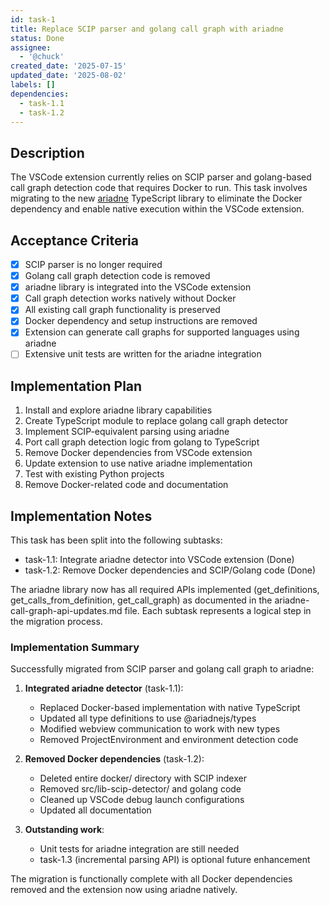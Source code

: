 ```yaml
---
id: task-1
title: Replace SCIP parser and golang call graph with ariadne
status: Done
assignee:
  - '@chuck'
created_date: '2025-07-15'
updated_date: '2025-08-02'
labels: []
dependencies:
  - task-1.1
  - task-1.2
---
```


## Description

The VSCode extension currently relies on SCIP parser and golang-based call graph detection code that requires Docker to run. This task involves migrating to the new [ariadne](https://www.npmjs.com/package/ariadne) TypeScript library to eliminate the Docker dependency and enable native execution within the VSCode extension.

## Acceptance Criteria

- [x] SCIP parser is no longer required
- [x] Golang call graph detection code is removed
- [x] ariadne library is integrated into the VSCode extension
- [x] Call graph detection works natively without Docker
- [x] All existing call graph functionality is preserved
- [x] Docker dependency and setup instructions are removed
- [x] Extension can generate call graphs for supported languages using ariadne
- [ ] Extensive unit tests are written for the ariadne integration

## Implementation Plan

1. Install and explore ariadne library capabilities
2. Create TypeScript module to replace golang call graph detector
3. Implement SCIP-equivalent parsing using ariadne
4. Port call graph detection logic from golang to TypeScript
5. Remove Docker dependencies from VSCode extension
6. Update extension to use native ariadne implementation
7. Test with existing Python projects
8. Remove Docker-related code and documentation

## Implementation Notes

This task has been split into the following subtasks:

- task-1.1: Integrate ariadne detector into VSCode extension (Done)
- task-1.2: Remove Docker dependencies and SCIP/Golang code (Done)

The ariadne library now has all required APIs implemented (get_definitions, get_calls_from_definition, get_call_graph) as documented in the ariadne-call-graph-api-updates.md file. Each subtask represents a logical step in the migration process.

### Implementation Summary

Successfully migrated from SCIP parser and golang call graph to ariadne:

1. **Integrated ariadne detector** (task-1.1):
   - Replaced Docker-based implementation with native TypeScript
   - Updated all type definitions to use @ariadnejs/types
   - Modified webview communication to work with new types
   - Removed ProjectEnvironment and environment detection code

2. **Removed Docker dependencies** (task-1.2):
   - Deleted entire docker/ directory with SCIP indexer
   - Removed src/lib-scip-detector/ and golang code
   - Cleaned up VSCode debug launch configurations
   - Updated all documentation

3. **Outstanding work**:
   - Unit tests for ariadne integration are still needed
   - task-1.3 (incremental parsing API) is optional future enhancement

The migration is functionally complete with all Docker dependencies removed and the extension now using ariadne natively.
